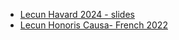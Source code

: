 * [Lecun Havard 2024 - slides](https://drive.google.com/file/d/1Ymx_LCVzy7vZXalrVHPXjX9qbpd9k_bo/view)
* [Lecun Honoris Causa- French 2022](https://www.youtube.com/watch?v=UVMeGieZuCo)

